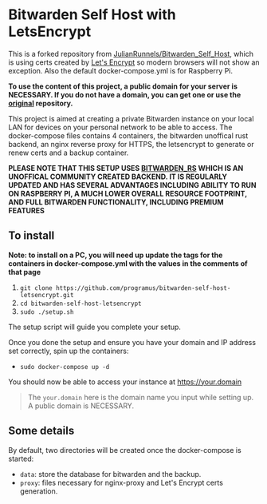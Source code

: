 # Bitwarden Self Host with LetsEncrypt

This is a forked repository from [JulianRunnels/Bitwarden_Self_Host](https://github.com/JulianRunnels/Bitwarden_Self_Host), which is using certs created by [Let's Encrypt](https://letsencrypt.org/) so modern browsers will not show an exception. Also the default docker-compose.yml is for Raspberry Pi.

__To use the content of this project, a public domain for your server is NECESSARY. If you do not have a domain, you can get one or use the [original](https://github.com/JulianRunnels/Bitwarden_Self_Host) repository.__


This project is aimed at creating a private Bitwarden instance on your local LAN for devices on your personal network to be able to access. The docker-compose files contains 4 containers, the bitwarden unoffical rust backend, an nginx reverse proxy for HTTPS, the letsencrypt to generate or renew certs and a backup container. 

__PLEASE NOTE THAT THIS SETUP USES [BITWARDEN_RS](https://github.com/dani-garcia/bitwarden_rs) WHICH IS AN UNOFFICAL COMMUNITY CREATED BACKEND. IT IS REGULARLY UPDATED AND HAS SEVERAL ADVANTAGES INCLUDING ABILITY TO RUN ON RASPBERRY PI, A MUCH LOWER OVERALL RESOURCE FOOTPRINT, AND FULL BITWARDEN FUNCTIONALITY, INCLUDING PREMIUM FEATURES__

## To install ##
__Note: to install on a PC, you will need up update the tags for the containers in docker-compose.yml with the values in the comments of that page__

1. `git clone https://github.com/programus/bitwarden-self-host-letsencrypt.git`
2. `cd bitwarden-self-host-letsencrypt`
3. `sudo ./setup.sh`

The setup script will guide you complete your setup. 

Once you done the setup and ensure you have your domain and IP address set correctly, spin up the containers:
* `sudo docker-compose up -d`

You should now be able to access your instance at https://your.domain

> The `your.domain` here is the domain name you input while setting up. A public domain is NECESSARY. 


## Some details ##

By default, two directories will be created once the docker-compose is started:
* `data`: store the database for bitwarden and the backup.
* `proxy`: files necessary for nginx-proxy and Let's Encrypt certs generation.

